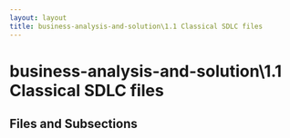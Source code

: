 ```yaml
---
layout: layout
title: business-analysis-and-solution\1.1 Classical SDLC files
---
```


# business-analysis-and-solution\1.1 Classical SDLC files

## Files and Subsections

